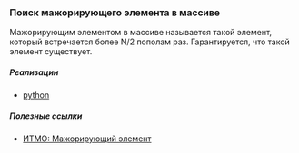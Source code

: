### Поиск мажорирующего элемента в массиве
Мажорирующим элементом в массиве называется такой элемент, который встречается более N/2 пополам раз. Гарантируется, что такой элемент существует.

##### Реализации
- [python](python/majorizing_element.py)

##### Полезные ссылки
- [ИТМО: Мажорирующий элемент](https://neerc.ifmo.ru/wiki/index.php?title=%D0%9C%D0%B0%D0%B6%D0%BE%D1%80%D0%B8%D1%80%D1%83%D1%8E%D1%89%D0%B8%D0%B9_%D1%8D%D0%BB%D0%B5%D0%BC%D0%B5%D0%BD%D1%82)
